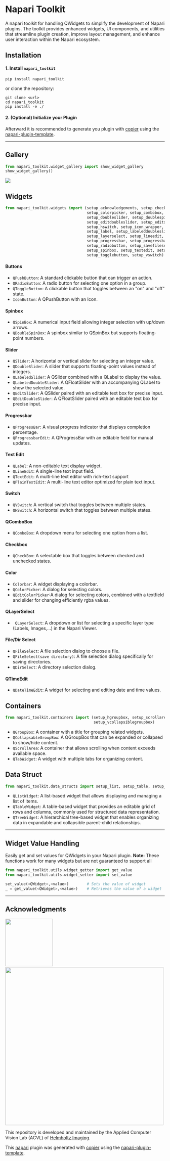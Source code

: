 # Napari Toolkit

A napari toolkit for handling QWidgets to simplify the development of Napari plugins.
The toolkit provides enhanced widgets, UI components, and utilities that streamline plugin creation, improve layout management, and enhance user interaction within the Napari ecosystem.


## Installation
#### 1. Install `napari_toolkit`
```shell
pip install napari_toolkit
```
or clone the repository:
```shell
git clone <url>
cd napari_toolkit
pip install -e ./
```
#### 2. (Optional) Initialize your Plugin
Afterward it is recommended to generate you plugin with [copier] using the [napari-plugin-template].

---

## Gallery

````python
from napari_toolkit.widget_gallery import show_widget_gallery
show_widget_gallery()
````
<img src="imgs/Gallery.png">

## Widgets
````python
from napari_toolkit.widgets import (setup_acknowledgements, setup_checkbox, setup_colorbar,
                                    setup_colorpicker, setup_combobox, setup_dirselect,
                                    setup_doubleslider, setup_doublespinbox, setup_editcolorpicker,
                                    setup_editdoubleslider, setup_editslider, setup_fileselect,
                                    setup_hswitch, setup_icon_wrapper, setup_iconbutton,
                                    setup_label, setup_labeleddoubleslider, setup_labeledslider,
                                    setup_layerselect, setup_lineedit, setup_plaintextedit,
                                    setup_progressbar, setup_progressbaredit, setup_pushbutton,
                                    setup_radiobutton, setup_savefileselect, setup_slider,
                                    setup_spinbox, setup_textedit, setup_timeedit,
                                    setup_togglebutton, setup_vswitch)
````

#### Buttons
- ``QPushButton``: A standard clickable button that can trigger an action.
- ``QRadioButton``: A radio button for selecting one option in a group.
- ``QToggleButton``: A clickable button that toggles between an "on" and "off" state.
- ``IconButton``: A QPushButton with an Icon.
#### Spinbox
- ``QSpinBox``: A numerical input field allowing integer selection with up/down arrows.
- ``QDoubleSpinBox``: A spinbox similar to QSpinBox but supports floating-point numbers.
#### Slider
- ``QSlider``: A horizontal or vertical slider for selecting an integer value.
- ``QDoubleSlider``: A slider that supports floating-point values instead of integers.
- ``QLabeledSlider``: A QSlider combined with a QLabel to display the value.
- ``QLabeledDoubleSlider``: A QFloatSlider with an accompanying QLabel to show the selected value.
- ``QEditSlider``: A QSlider paired with an editable text box for precise input.
- ``QEditDoubleSlider``: A QFloatSlider paired with an editable text box for precise input.
#### Progressbar
- ``QProgressBar``: A visual progress indicator that displays completion percentage.
- ``QProgressbarEdit``: A QProgressBar with an editable field for manual updates.
#### Text Edit
- ``QLabel``: A non-editable text display widget.
- ``QLineEdit``: A single-line text input field.
- ``QTextEdit``: A multi-line text editor with rich-text support
- ``QPlainTextEdit``: A multi-line text editor optimized for plain text input.
#### Switch
- ``QVSwitch``: A vertical switch that toggles between multiple states.
- ``QHSwitch``: A horizontal switch that toggles between multiple states.
#### QComboBox
- ``QComboBox``: A dropdown menu for selecting one option from a list.
#### Checkbox
- ``QCheckBox``: A selectable box that toggles between checked and unchecked states.
#### Color
- ``Colorbar``: A widget displaying a colorbar.
- ``QColorPicker``: A dialog for selecting colors.
- ``QEditColorPicker``:A dialog for selecting colors, combined with a textfield and slider for changing efficiently rgba values.
#### QLayerSelect
- `` QLayerSelect``: A dropdown or list for selecting a specific layer type (Labels, Images,...) in the Napari Viewer.
#### File/Dir Select
- ``QFileSelect``: A file selection dialog to choose a file.
- ``QFileSelect(save directory)``: A file selection dialog specifically for saving directories.
- ``QDirSelect``: A directory selection dialog.
#### QTimeEdit
- ``QDateTimeEdit``: A widget for selecting and editing date and time values.
## Containers
````python
from napari_toolkit.containers import (setup_hgroupbox, setup_scrollarea, setup_tabwidget,
                                       setup_vcollapsiblegroupbox)
````
- ``QGroupBox``: A container with a title for grouping related widgets.
- ``QCollapsableGroupBox``: A QGroupBox that can be expanded or collapsed to show/hide content.
- ``QScrollArea``: A container that allows scrolling when content exceeds available space.
- ``QTabWidget``: A widget with multiple tabs for organizing content.
## Data Struct
````python
from napari_toolkit.data_structs import setup_list, setup_table, setup_tree
````
- ``QListWidget``: A list-based widget that allows displaying and managing a list of items.
- ``QTableWidget``:  A table-based widget that provides an editable grid of rows and columns, commonly used for structured data representation.
- ``QTreeWidget``: A hierarchical tree-based widget that enables organizing data in expandable and collapsible parent-child relationships.


---

## Widget Value Handling

Easily get and set values for QWidgets in your Napari plugin.
**Note:** These functions work for many widgets but are not guaranteed to support all

````python
from napari_toolkit.utils.widget_getter import get_value
from napari_toolkit.utils.widget_setter import set_value

set_value(<QWidget>,<value>)        # Sets the value of widget
_ = get_value(<QWidget>,<value>)    # Retrieves the value of a widget
````

---

## Acknowledgments

<p align="left">
  <img src="imgs/Logos/HI_Logo.png" width="150"> &nbsp;&nbsp;&nbsp;&nbsp;
  <img src="imgs/Logos/DKFZ_Logo.png" width="500">
</p>

This repository is developed and maintained by the Applied Computer Vision Lab (ACVL)
of [Helmholtz Imaging](https://www.helmholtz-imaging.de/).

This [napari] plugin was generated with [copier] using the [napari-plugin-template].


[copier]: https://copier.readthedocs.io/en/stable/
[napari]: https://github.com/napari/napari
[napari-plugin-template]: https://github.com/napari/napari-plugin-template
